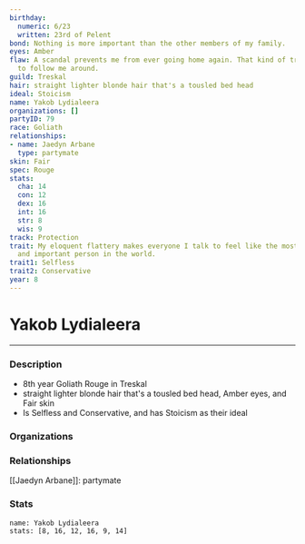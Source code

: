 ```yaml
---
birthday:
  numeric: 6/23
  written: 23rd of Pelent
bond: Nothing is more important than the other members of my family.
eyes: Amber
flaw: A scandal prevents me from ever going home again. That kind of trouble seems
  to follow me around.
guild: Treskal
hair: straight lighter blonde hair that's a tousled bed head
ideal: Stoicism
name: Yakob Lydialeera
organizations: []
partyID: 79
race: Goliath
relationships:
- name: Jaedyn Arbane
  type: partymate
skin: Fair
spec: Rouge
stats:
  cha: 14
  con: 12
  dex: 16
  int: 16
  str: 8
  wis: 9
track: Protection
trait: My eloquent flattery makes everyone I talk to feel like the most wonderful
  and important person in the world.
trait1: Selfless
trait2: Conservative
year: 8
---
```

# Yakob Lydialeera
---
### Description
- 8th year Goliath Rouge in Treskal
- straight lighter blonde hair that's a tousled bed head, Amber eyes, and Fair skin
- Is Selfless and Conservative, and has Stoicism as their ideal

### Organizations
### Relationships
[[Jaedyn Arbane]]: partymate
### Stats
```statblock
name: Yakob Lydialeera
stats: [8, 16, 12, 16, 9, 14]
```